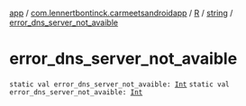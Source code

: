 [app](../../../index.md) / [com.lennertbontinck.carmeetsandroidapp](../../index.md) / [R](../index.md) / [string](index.md) / [error_dns_server_not_avaible](./error_dns_server_not_avaible.md)

# error_dns_server_not_avaible

`static val error_dns_server_not_avaible: `[`Int`](https://kotlinlang.org/api/latest/jvm/stdlib/kotlin/-int/index.html)
`static val error_dns_server_not_avaible: `[`Int`](https://kotlinlang.org/api/latest/jvm/stdlib/kotlin/-int/index.html)